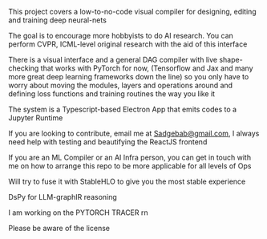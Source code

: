 This project covers a low-to-no-code visual compiler for designing, editing and training deep neural-nets 

The goal is to encourage more hobbyists to do AI research. 
You can perform CVPR, ICML-level original research with the aid of this interface 

There is a visual interface and a general DAG compiler with live shape-checking that works with PyTorch for now, (Tensorflow and Jax and many more great deep learning frameworks down the line) so you only have to worry about moving the modules, layers and operations around and defining loss functions and training routines the way you like it 

The system is a Typescript-based Electron App that emits codes to a Jupyter Runtime 

If you are looking to contribute, email me at Sadgebab@gmail.com, I always need help with testing and beautifying the ReactJS frontend

If you are an ML Compiler or an AI Infra person, you can get in touch with me on how to arrange this repo to be more applicable for all levels of Ops 

Will try to fuse it with StableHLO to give you the most stable experience  

DsPy for LLM-graphIR reasoning 

I am working on the PYTORCH TRACER rn 

Please be aware of the license 


